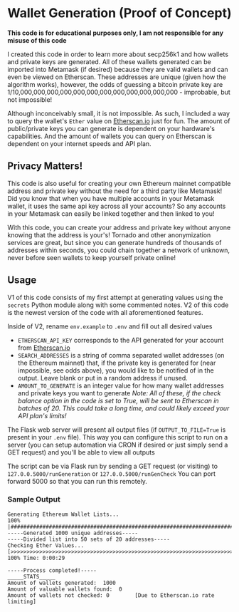 # Wallet Generation (Proof of Concept)
**This code is for educational purposes only, I am not responsible for any misuse of this code**

I created this code in order to learn more about secp256k1 and how wallets and private keys are generated. All of these wallets generated can be imported into Metamask (if desired) because they are valid wallets and can even be viewed on Etherscan. These addresses are unique (given how the algorithm works), however, the odds of guessing a bitcoin private key are 1/10,000,000,000,000,000,000,000,000,000,000,000,000 - improbable, but not impossible!

Although inconceivably small, it is not impossible. As such, I included a way to query the wallet's `Ether` value on [Etherscan.io](https://etherscan.io/) just for fun. The amount of public/private keys you can generate is dependent on your hardware's capabilities. And the amount of wallets you can query on Etherscan is dependent on your internet speeds and API plan.

## Privacy Matters! 
This code is also useful for creating your own Ethereum mainnet compatible address and private key without the need for a third party like Metamask!
Did you know that when you have multiple accounts in your Metamask wallet, it uses the same api key across all your accounts? So any accounts in your Metamask can easily be linked together and then linked to you! 

With this code, you can create your address and private key without anyone knowing that the address is your's! Tornado and other anonymization services are great, but since you can generate hundreds of thousands of addresses within seconds, you could chain together a network of unknown, never before seen wallets to keep yourself private online!

## Usage

V1 of this code consists of my first attempt at generating values using the `secrets` Python module along with some commented notes.
V2 of this code is the newest version of the code with all aforementioned features.


Inside of V2, rename `env.example` to `.env` and fill out all desired values
- `ETHERSCAN_API_KEY` corresponds to the API generated for your account from [Etherscan.io](https://etherscan.io/)
- `SEARCH_ADDRESSES` is a string of comma separated wallet addresses (on the Ethereum mainnet) that, if the private key is generated for (near impossible, see odds above), you would like to be notified of in the output. Leave blank or put in a random address if unused.
- `AMOUNT_TO_GENERATE` is an integer value for how many wallet addresses and private keys you want to generate *Note: All of these, if the check balance option in the code is set to True, will be sent to Etherscan in batches of 20. This could take a long time, and could likely exceed your API plan's limits!*


The Flask web server will present all output files (if `OUTPUT_TO_FILE=True` is present in your `.env` file). This way you can configure this script to run on a server (you can setup automation via CRON if desired or just simply send a GET request) and you'll be able to view all outputs

The script can be via Flask run by sending a GET request (or visiting) to `127.0.0.5000/runGeneration` or `127.0.0.5000/runGenCheck`
You can port forward 5000 so that you can run this remotely.  

### Sample Output
```
Generating Ethereum Wallet Lists...
100% |#####################################################################################|
-----Generated 1000 unique addresses-----
-----Divided list into 50 sets of 20 addresses-----
Checking Ether Values...
[>>>>>>>>>>>>>>>>>>>>>>>>>>>>>>>>>>>>>>>>>>>>>>>>>>>>>>>>>>>>>>>>>>>>>>>] 100% Time: 0:00:29

-----Process completed!-----
_____STATS_____
Amount of wallets generated:  1000
Amount of valuable wallets found:  0
Amount of wallets not checked: 0        [Due to Etherscan.io rate limiting]
```
